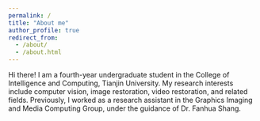 ```yaml
---
permalink: /
title: "About me"
author_profile: true
redirect_from: 
  - /about/
  - /about.html
---
```


Hi there! I am a fourth-year undergraduate student in the College of Intelligence and Computing, Tianjin University. My research interests include computer vision, image restoration, video restoration, and related fields. Previously, I worked as a research assistant in the Graphics Imaging and Media Computing Group, under the guidance of Dr. Fanhua Shang.

